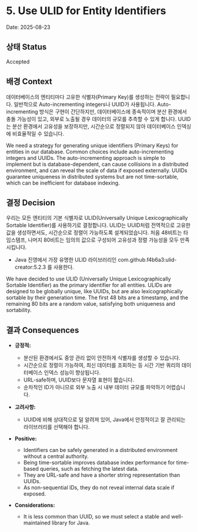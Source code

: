 # 5. Use ULID for Entity Identifiers

Date: 2025-08-23

## 상태 Status

Accepted

## 배경 Context

데이터베이스의 엔티티마다 고유한 식별자(Primary Key)를 생성하는 전략이 필요합니다. 일반적으로 Auto-incrementing integers나 UUID가 사용됩니다. Auto-incrementing 방식은 구현이 간단하지만, 데이터베이스에 종속적이며 분산 환경에서 충돌 가능성이 있고, 외부로 노출될 경우 데이터의 규모를 추측할 수 있게 합니다. UUID는 분산 환경에서 고유성을 보장하지만, 시간순으로 정렬되지 않아 데이터베이스 인덱싱에 비효율적일 수 있습니다.

We need a strategy for generating unique identifiers (Primary Keys) for entities in our database. Common choices include auto-incrementing integers and UUIDs. The auto-incrementing approach is simple to implement but is database-dependent, can cause collisions in a distributed environment, and can reveal the scale of data if exposed externally. UUIDs guarantee uniqueness in distributed systems but are not time-sortable, which can be inefficient for database indexing.

## 결정 Decision

우리는 모든 엔티티의 기본 식별자로 ULID(Universally Unique Lexicographically Sortable Identifier)를 사용하기로 결정합니다. ULID는 UUID처럼 전역적으로 고유한 값을 생성하면서도, 시간순으로 정렬이 가능하도록 설계되었습니다. 처음 48비트는 타임스탬프, 나머지 80비트는 임의의 값으로 구성되어 고유성과 정렬 가능성을 모두 만족시킵니다.

- Java 진영에서 가장 유명한 ULID 라이브러리인 com.github.f4b6a3:ulid-creator:5.2.3 를 사용한다.

We have decided to use ULID (Universally Unique Lexicographically Sortable Identifier) as the primary identifier for all entities. ULIDs are designed to be globally unique, like UUIDs, but are also lexicographically sortable by their generation time. The first 48 bits are a timestamp, and the remaining 80 bits are a random value, satisfying both uniqueness and sortability.

## 결과 Consequences

- **긍정적:**
  - 분산된 환경에서도 중앙 관리 없이 안전하게 식별자를 생성할 수 있습니다.
  - 시간순으로 정렬이 가능하여, 최신 데이터를 조회하는 등 시간 기반 쿼리의 데이터베이스 인덱스 성능이 향상됩니다.
  - URL-safe하며, UUID보다 문자열 표현이 짧습니다.
  - 순차적인 ID가 아니므로 외부 노출 시 내부 데이터 규모를 파악하기 어렵습니다.

- **고려사항:**
  - UUID에 비해 상대적으로 덜 알려져 있어, Java에서 안정적이고 잘 관리되는 라이브러리를 선택해야 합니다.


- **Positive:**
  - Identifiers can be safely generated in a distributed environment without a central authority.
  - Being time-sortable improves database index performance for time-based queries, such as fetching the latest data.
  - They are URL-safe and have a shorter string representation than UUIDs.
  - As non-sequential IDs, they do not reveal internal data scale if exposed.

- **Considerations:**
  - It is less common than UUID, so we must select a stable and well-maintained library for Java.
